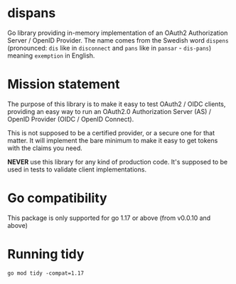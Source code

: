 # dispans

Go library providing in-memory implementation of an OAuth2 Authorization Server / OpenID Provider. The name comes from the Swedish word `dispens` (pronounced: `dis` like in `disconnect` and `pans` like in `pansar` - `dis-pans`) meaning `exemption` in English.

# Mission statement

The purpose of this library is to make it easy to test OAuth2 / OIDC clients, providing an easy way to run an OAuth2.0 Authorization Server (AS) / OpenID Provider (OIDC / OpenID Connect).

This is not supposed to be a certified provider, or a secure one for that matter. It will implement the bare minimum to make it easy to get tokens with the claims you need.

**NEVER** use this library for any kind of production code. It's supposed to be used in tests to validate client implementations.

# Go compatibility

This package is only supported for go 1.17 or above (from v0.0.10 and above)

# Running tidy

```
go mod tidy -compat=1.17
```
